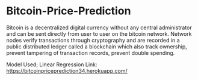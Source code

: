 # Bitcoin-Price-Prediction
Bitcoin is a decentralized digital currency without any central administrator and can be sent directly from user to user on the bitcoin network. Network nodes verify transactions through cryptography and are recorded in a public distributed ledger called a blockchain which also track ownership, prevent tampering of transaction records, prevent double spending.

Model Used; Linear Regression
Link: https://bitcoinpriceprediction34.herokuapp.com/
